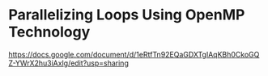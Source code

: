# Parallelizing Loops Using OpenMP Technology
https://docs.google.com/document/d/1eRtfTn92EQaGDXTgIAqKBh0CkoGQZ-YWrX2hu3iAxlg/edit?usp=sharing
